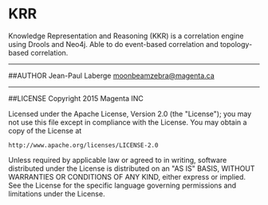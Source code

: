 # KRR

Knowledge Representation and Reasoning (KKR) is a correlation engine using Drools and Neo4j. Able to do event-based correlation and topology-based correlation.

******
##AUTHOR
Jean-Paul Laberge <moonbeamzebra@magenta.ca>



*******
##LICENSE
Copyright 2015 Magenta INC

Licensed under the Apache License, Version 2.0 (the "License");
you may not use this file except in compliance with the License.
You may obtain a copy of the License at

    http://www.apache.org/licenses/LICENSE-2.0

Unless required by applicable law or agreed to in writing, software
distributed under the License is distributed on an "AS IS" BASIS,
WITHOUT WARRANTIES OR CONDITIONS OF ANY KIND, either express or implied.
See the License for the specific language governing permissions and
limitations under the License.
